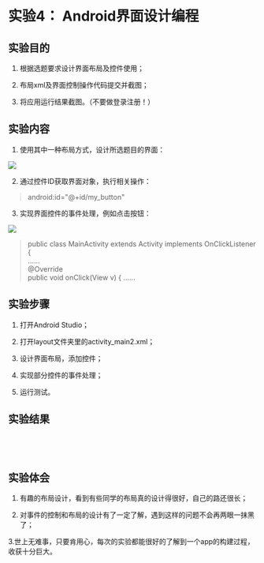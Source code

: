 # 实验4：	Android界面设计编程

## 实验目的

1. 根据选题要求设计界面布局及控件使用；

2. 布局xml及界面控制操作代码提交并截图；

3. 将应用运行结果截图。（不要做登录注册！）

## 实验内容

1. 使用其中一种布局方式，设计所选题目的界面：

![](https://user-images.githubusercontent.com/627946/39629467-e47676f2-4fde-11e8-920a-fc1ca6351fdf.png)

2. 通过控件ID获取界面对象，执行相关操作：

> android:id="@+id/my_button"

3. 实现界面控件的事件处理，例如点击按钮：

![](https://user-images.githubusercontent.com/627946/39629667-8ba7225a-4fdf-11e8-8a8e-9c7c653eda31.png)

> public class MainActivity extends Activity  implements OnClickListener {    
>     ......   
>     @Override    
>     public void onClick(View v) { 
>     ......

## 实验步骤

1. 打开Android Studio；

2. 打开layout文件夹里的activity_main2.xml；

3. 设计界面布局，添加控件；

4. 实现部分控件的事件处理；

5. 运行测试。

## 实验结果

![]()

![]()

![]()

![]()

## 实验体会

1. 有趣的布局设计，看到有些同学的布局真的设计得很好，自己的路还很长；

2. 对事件的控制和布局的设计有了一定了解，遇到这样的问题不会再两眼一抹黑了；

3.世上无难事，只要肯用心，每次的实验都能很好的了解到一个app的构建过程，收获十分巨大。
